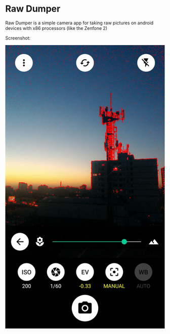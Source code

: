 # Raw Dumper
Raw Dumper is a simple camera app for taking raw pictures on android devices with x86 processors (like the Zenfone 2)

Screenshot:

<img src="https://github.com/fkeglevich/Raw-Dumper/raw/master/screenshots/Screenshot1.jpg"/>
